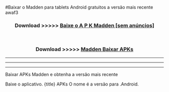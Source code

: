 #Baixar o Madden   para tablets Android gratuitos a versão mais recente awaf3


<div align="center">
<h3>Download >>>>> <a href="https://pt-web.web.app/?pt= Madden ">Baixe o A P K Madden  [sem anúncios]</a></h3><br>

<h3>Download >>>>> <a href="https://pt-web.web.app/?pt= Madden ">Madden  Baixar APKs</a></h3>
</div>

----------------------------------------------------------

----------------------------------------------------------

----------------------------------------------------------

Baixar APKs Madden  e obtenha a versão mais recente

Baixe o aplicativo. {title} APKs O nome é a versão para .Android.


